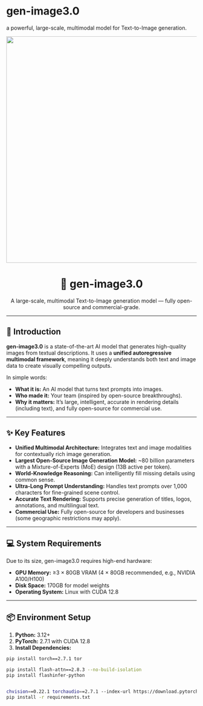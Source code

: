 # gen-image3.0
a powerful, large-scale, multimodal model for Text-to-Image generation.
<p align="center">
  <img src=" https://www.google.com/url?sa=i&url=https%3A%2F%2Fwww.washingtonpost.com%2Ftechnology%2Finteractive%2F2022%2Faiimagegenerator%2F&psig=AOvVaw2dK9kBzpcLWBYCIZnd_Vn5&ust=1759587060396000&source=images&cd=vfe&opi=89978449&ved=0CBUQjRxqFwoTCLCZieKaiJADFQAAAAAdAAAAABAm" width="600"/>
</p>



<h1 align="center">🎨 gen-image3.0</h1>
<p align="center">
  A large-scale, multimodal Text-to-Image generation model — fully open-source and commercial-grade.
</p>

---

## 📖 Introduction
**gen-image3.0** is a state-of-the-art AI model that generates high-quality images from textual descriptions. It uses a **unified autoregressive multimodal framework**, meaning it deeply understands both text and image data to create visually compelling outputs.  

In simple words:
- **What it is:** An AI model that turns text prompts into images.  
- **Who made it:** Your team (inspired by open-source breakthroughs).  
- **Why it matters:** It’s large, intelligent, accurate in rendering details (including text), and fully open-source for commercial use.

---

## ✨ Key Features
- **Unified Multimodal Architecture:** Integrates text and image modalities for contextually rich image generation.
- **Largest Open-Source Image Generation Model:** ~80 billion parameters with a Mixture-of-Experts (MoE) design (13B active per token).
- **World-Knowledge Reasoning:** Can intelligently fill missing details using common sense.
- **Ultra-Long Prompt Understanding:** Handles text prompts over 1,000 characters for fine-grained scene control.
- **Accurate Text Rendering:** Supports precise generation of titles, logos, annotations, and multilingual text.
- **Commercial Use:** Fully open-source for developers and businesses (some geographic restrictions may apply).

---

## 💻 System Requirements
Due to its size, gen-image3.0 requires high-end hardware:

- **GPU Memory:** ≥3 × 80GB VRAM (4 × 80GB recommended, e.g., NVIDIA A100/H100)  
- **Disk Space:** 170GB for model weights  
- **Operating System:** Linux with CUDA 12.8  

---

## 📦 Environment Setup
1. **Python:** 3.12+  
2. **PyTorch:** 2.7.1 with CUDA 12.8  
3. **Install Dependencies:**
```bash
pip install torch==2.7.1 tor

pip install flash-attn==2.8.3 --no-build-isolation
pip install flashinfer-python


chvision==0.22.1 torchaudio==2.7.1 --index-url https://download.pytorch.org/whl/cu128
pip install -r requirements.txt
